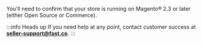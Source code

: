 You’ll need to confirm that your store is running on Magento® 2.3 or later (either Open Source or Commerce).

:::info Heads up
If you need help at any point, contact customer success at [**seller-support@fast.co**](mailto:seller-support@fast.co).
:::
